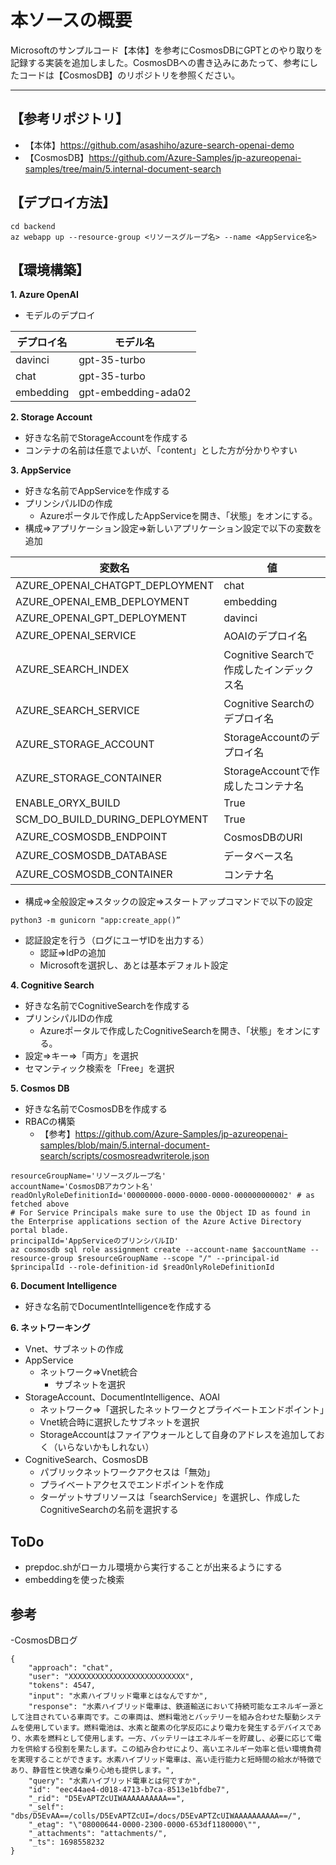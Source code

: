 # 本ソースの概要
Microsoftのサンプルコード【本体】を参考にCosmosDBにGPTとのやり取りを記録する実装を追加しました。CosmosDBへの書き込みにあたって、参考にしたコードは【CosmosDB】のリポジトリを参照ください。

---

## 【参考リポジトリ】
- 【本体】https://github.com/asashiho/azure-search-openai-demo
- 【CosmosDB】https://github.com/Azure-Samples/jp-azureopenai-samples/tree/main/5.internal-document-search


## 【デプロイ方法】

```
cd backend
az webapp up --resource-group <リソースグループ名> --name <AppService名>
```


## 【環境構築】
**1. Azure OpenAI**
- モデルのデプロイ

|  デプロイ名  |  モデル名  |
| ---- | ---- |
|  davinci  |  gpt-35-turbo  |
|  chat  |  gpt-35-turbo  |
|  embedding  |  gpt-embedding-ada02  |

**2. Storage Account**
- 好きな名前でStorageAccountを作成する
- コンテナの名前は任意でよいが、「content」とした方が分かりやすい

**3. AppService**
- 好きな名前でAppServiceを作成する
- プリンシパルIDの作成
  - Azureポータルで作成したAppServiceを開き、「状態」をオンにする。
- 構成⇒アプリケーション設定⇒新しいアプリケーション設定で以下の変数を追加

|  変数名  |  値  |
| ---- | ---- |
|  AZURE_OPENAI_CHATGPT_DEPLOYMENT  |  chat  |
|  AZURE_OPENAI_EMB_DEPLOYMENT  |  embedding  |
|  AZURE_OPENAI_GPT_DEPLOYMENT  |  davinci  |
|  AZURE_OPENAI_SERVICE  |  AOAIのデプロイ名  |
|  AZURE_SEARCH_INDEX  |  Cognitive Searchで作成したインデックス名  |
|  AZURE_SEARCH_SERVICE  |  Cognitive Searchのデプロイ名  |
|  AZURE_STORAGE_ACCOUNT  |  StorageAccountのデプロイ名  |
|  AZURE_STORAGE_CONTAINER  |  StorageAccountで作成したコンテナ名  |
|  ENABLE_ORYX_BUILD  |  True  |
|  SCM_DO_BUILD_DURING_DEPLOYMENT  |  True  |
|  AZURE_COSMOSDB_ENDPOINT  |  CosmosDBのURI  |
|  AZURE_COSMOSDB_DATABASE  |  データベース名  |
|  AZURE_COSMOSDB_CONTAINER  | コンテナ名  |

- 構成⇒全般設定⇒スタックの設定⇒スタートアップコマンドで以下の設定
```
python3 -m gunicorn "app:create_app()”
```
- 認証設定を行う（ログにユーザIDを出力する）
  - 認証⇒IdPの追加
  - Microsoftを選択し、あとは基本デフォルト設定

**4. Cognitive Search**
- 好きな名前でCognitiveSearchを作成する
- プリンシパルIDの作成
  - Azureポータルで作成したCognitiveSearchを開き、「状態」をオンにする。
- 設定⇒キー⇒「両方」を選択
- セマンティック検索を「Free」を選択

**5. Cosmos DB**
- 好きな名前でCosmosDBを作成する
- RBACの構築
  - 【参考】https://github.com/Azure-Samples/jp-azureopenai-samples/blob/main/5.internal-document-search/scripts/cosmosreadwriterole.json
```
resourceGroupName='リソースグループ名'
accountName='CosmosDBアカウント名'
readOnlyRoleDefinitionId='00000000-0000-0000-0000-000000000002' # as fetched above
# For Service Principals make sure to use the Object ID as found in the Enterprise applications section of the Azure Active Directory portal blade.
principalId='AppServiceのプリンシパルID'
az cosmosdb sql role assignment create --account-name $accountName --resource-group $resourceGroupName --scope "/" --principal-id $principalId --role-definition-id $readOnlyRoleDefinitionId
```
**6. Document Intelligence**
- 好きな名前でDocumentIntelligenceを作成する

**6. ネットワーキング**
- Vnet、サブネットの作成
- AppService
  - ネットワーク⇒Vnet統合
    - サブネットを選択
- StorageAccount、DocumentIntelligence、AOAI
  - ネットワーク⇒「選択したネットワークとプライベートエンドポイント」
  - Vnet統合時に選択したサブネットを選択
  - StorageAccountはファイアウォールとして自身のアドレスを追加しておく（いらないかもしれない）
- CognitiveSearch、CosmosDB
  - パブリックネットワークアクセスは「無効」
  - プライベートアクセスでエンドポイントを作成
  - ターゲットサブリソースは「searchService」を選択し、作成したCognitiveSearchの名前を選択する


## ToDo
- prepdoc.shがローカル環境から実行することが出来るようにする
- embeddingを使った検索

## 参考
-CosmosDBログ
```
{
    "approach": "chat",
    "user": "XXXXXXXXXXXXXXXXXXXXXXXXXX",
    "tokens": 4547,
    "input": "水素ハイブリッド電車とはなんですか",
    "response": "水素ハイブリッド電車は、鉄道輸送において持続可能なエネルギー源として注目されている車両です。この車両は、燃料電池とバッテリーを組み合わせた駆動システムを使用しています。燃料電池は、水素と酸素の化学反応により電力を発生するデバイスであり、水素を燃料として使用します。一方、バッテリーはエネルギーを貯蔵し、必要に応じて電力を供給する役割を果たします。この組み合わせにより、高いエネルギー効率と低い環境負荷を実現することができます。水素ハイブリッド電車は、高い走行能力と短時間の給水が特徴であり、静音性と快適な乗り心地も提供します。",
    "query": "水素ハイブリッド電車とは何ですか",
    "id": "eec44ae4-d018-4713-b7ca-8513e1bfdbe7",
    "_rid": "D5EvAPTZcUIWAAAAAAAAAA==",
    "_self": "dbs/D5EvAA==/colls/D5EvAPTZcUI=/docs/D5EvAPTZcUIWAAAAAAAAAA==/",
    "_etag": "\"08000644-0000-2300-0000-653df1180000\"",
    "_attachments": "attachments/",
    "_ts": 1698558232
}
```